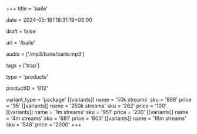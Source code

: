 +++
title = 'baile'

date = 2024-05-18T18:31:19+03:00

draft = false

url = '/baile'

audio = ['/mp3/baile/baile.mp3']

tags = ['trap']

type = 'products'

productID = '012'

variant_type = 'package'
[[variants]]
name = '50k streams'
sku = '888'
price = '35'
[[variants]]
name = '250k streams'
sku = '262'
price = '100'
[[variants]]
name = '1m streams'
sku = '951'
price = '200'
[[variants]]
name = '4m streams'
sku = '681'
price = '600'
[[variants]]
name = '16m streams'
sku = '548'
price = '2000'
+++
